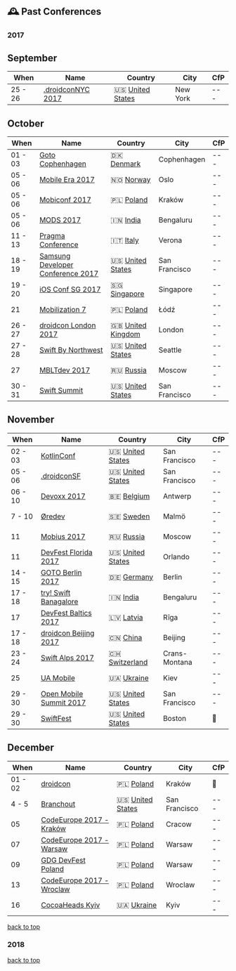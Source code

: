 ## 🕰 Past Conferences
### 2017

## September
| When | Name | Country | City | CfP |
| --- | --- | --- | --- | --- |
| 25 - 26| [.droidconNYC 2017](http://droidcon.nyc)|🇺🇸 [United States](https://www.google.com/maps/search/?api=1&query=Convene+%2846th+btwn+6th+%26+7th%29%2C+NYC)| New York | --- |

## October
| When | Name | Country | City | CfP |
| --- | --- | --- | --- | --- |
| 01 - 03| [Goto Cophenhagen](https://gotocph.com)|🇩🇰 [Denmark](https://www.google.com/maps/search/?api=1&query=Bella+Center%2C+2300+K%C3%B8benhavn+S%2C+Denmark)| Cophenhagen | --- |
| 05 - 06| [Mobile Era 2017](https://mobileera.rocks)|🇳🇴 [Norway](https://www.google.com/maps/search/?api=1&query=Bryggetorget+3%2C+0125%2C+Oslo)| Oslo | --- |
| 05 - 06| [Mobiconf 2017](https://2017.mobiconf.org)|🇵🇱 [Poland](https://www.google.com/maps/search/?api=1&query=Dobrego+Pasterza+128%2C+30-962+Krak%C3%B3w%2C+Poland)| Kraków | --- |
| 05 - 06| [MODS 2017](http://www.developermarch.com/mds/?cm_mc_uid=27807686385115070242518&cm_mc_sid_50200000=1507024251)|🇮🇳 [India](https://www.google.com/maps/search/?api=1&query=National+Science+Symposium+Complex%2C+Sir+CV+Raman+Avenue%2C+Near+Indian+Institute+Of+Science%2C+Malleswaram+18th+Cross%2C+Kodandarampura%2C+Bengaluru%2C+Karnataka+560012%2C+India)| Bengaluru | --- |
| 11 - 13| [Pragma Conference](https://pragmaconference.com)|🇮🇹 [Italy](https://www.google.com/maps/search/?api=1&query=Via+Baldassarre+Longhena+42%2C+Verona%2C+Italy)| Verona | --- |
| 18 - 19| [Samsung Developer Conference 2017](https://www.sdc2017.com)|🇺🇸 [United States](https://www.google.com/maps/search/?api=1&query=747+Howard+St%2C+San+Francisco%2C+CA+94103%2C+USA)| San Francisco | --- |
| 19 - 20| [iOS Conf SG 2017](http://iosconf.sg)|🇸🇬 [Singapore](https://www.google.com/maps/search/?api=1&query=Theatre+for+the+Arts%2C+Nanyang+Polytechnic%2C+Singapore)| Singapore | --- |
| 21| [Mobilization 7](http://2017.mobilization.pl)|🇵🇱 [Poland](https://www.google.com/maps/search/?api=1&query=Hala+Expo+al.+Politechniki+4+%C5%81%C3%B3d%C5%BA)| Łódź | --- |
| 26 - 27| [droidcon London 2017](https://skillsmatter.com/conferences/8265-droidcon-london-2017)|🇬🇧 [United Kingdom](https://www.google.com/maps/search/?api=1&query=10+South+Pl%2C+London+EC2M+7EB%2C+UK)| London | --- |
| 27 - 28| [Swift By Northwest](https://swiftbynorthwest.com)|🇺🇸 [United States](https://www.google.com/maps/search/?api=1&query=18118+International+Blvd%2C+Seattle%2C+WA+98188)| Seattle | --- |
| 27| [MBLTdev 2017](https://mbltdev.ru/en)|🇷🇺 [Russia](https://www.google.com/maps/search/?api=1&query=Bersenevskaya+Haberezhnaya%2C+6%2C+Moskva%2C+Russia%2C+119072)| Moscow | --- |
| 30 - 31| [Swift Summit](https://swiftsummit.com)|🇺🇸 [United States](https://www.google.com/maps/search/?api=1&query=Palace+of+Fine+Arts+Theatre%2C+3301+Lyon+Street+San+Francisco%2C+CA+94123)| San Francisco | --- |

## November
| When | Name | Country | City | CfP |
| --- | --- | --- | --- | --- |
| 02 - 03| [KotlinConf](https://kotlinconf.com)|🇺🇸 [United States](https://www.google.com/maps/search/?api=1&query=Pier+27%2C+The+Embarcadero%2C+San+Francisco%2C+CA+94111)| San Francisco | --- |
| 05 - 06| [.droidconSF](https://sf.droidcon.com)|🇺🇸 [United States](https://www.google.com/maps/search/?api=1&query=Mission+Bay+Conference+Center%2C+San+Francisco)| San Francisco | --- |
| 06 - 10| [Devoxx 2017](https://devoxx.be)|🇧🇪 [Belgium](https://www.google.com/maps/search/?api=1&query=Kinepolis+Antwerp%2C+Groenendaallaan+394%2C+2030+Antwerp%2C+Belgium)| Antwerp | --- |
| 7 - 10| [Øredev](http://www.oredev.org)|🇸🇪 [Sweden](https://www.google.com/maps/search/?api=1&query=%C3%96redev+AB%2C+Hans+Michelsensgatan+10%2C+3rd+floor%2C+SE-211+20+Malm%C3%B6%2C+Sweden)| Malmö | --- |
| 11| [Mobius 2017](https://mobiusconf.com/en/)|🇷🇺 [Russia](https://www.google.com/maps/search/?api=1&query=Radisson+Slavyanskaya%2C+Europe+Square+2%2C+Moscow)| Moscow | --- |
| 11| [DevFest Florida 2017](https://devfestflorida.org/)|🇺🇸 [United States](https://www.google.com/maps/search/?api=1&query=Disney%27s+Contemporary+Resort%2C+4600+North+World+Dr.%2C+Orlando%2C+FL+32830+United+States)| Orlando | --- |
| 14 - 15| [GOTO Berlin 2017](https://gotober.com)|🇩🇪 [Germany](https://www.google.com/maps/search/?api=1&query=bcc%2C+Alexanderstra%C3%9Fe+11%2C+10178+Berlin)| Berlin | --- |
| 17 - 18| [try! Swift Banagalore](https://www.tryswift.co/events/2017/bangalore/)|🇮🇳 [India](https://www.google.com/maps/search/?api=1&query=30%2C+Magrath+Rd%2C+Ashok+Nagar%2C+Bengaluru%2C+Karnataka+560025)| Bengaluru | --- |
| 17| [DevFest Baltics 2017](https://devfest.gdg.lv/)|🇱🇻 [Latvia](https://www.google.com/maps/search/?api=1&query=%C4%B6%C4%ABpsalas+iela%2C+R%C4%ABga%2C+LV-1048%2C+Latvija)| Rīga | --- |
| 17 - 18| [droidcon Beijing 2017](http://droidcon.cfict.com.cn)|🇨🇳 [China](https://www.google.com/maps/search/?api=1&query=Beijing)| Beijing | --- |
| 23 - 24| [Swift Alps 2017](https://theswiftalps.com)|🇨🇭 [Switzerland](https://www.google.com/maps/search/?api=1&query=Crans-Montana%2C+Switzerland)| Crans-Montana | --- |
| 25| [UA Mobile](http://www.uamobile.org)|🇺🇦 [Ukraine](https://www.google.com/maps/search/?api=1&query=Kyiv%2C+Stolichne+shose+103%2C+Ramada+Encore+Kiev+hotel)| Kiev | --- |
| 29 - 30| [Open Mobile Summit 2017](http://www.openmobilemedia.com/san-francisco/)|🇺🇸 [United States](https://www.google.com/maps/search/?api=1&query=GRAND+HYATT+SAN+FRANCISCO%2C+SAN+FRANCISCO%2C+USA)| San Francisco | --- |
| 29 - 30| [SwiftFest](http://www.swiftfest.io)|🇺🇸 [United States](https://www.google.com/maps/search/?api=1&query=527+Tremont+St%2C+Boston%2C+MA+02116%2C+USA)| Boston | 🎤 |

## December
| When | Name | Country | City | CfP |
| --- | --- | --- | --- | --- |
| 01 - 02| [droidcon](http://droidcon.pl/#/)|🇵🇱 [Poland](https://www.google.com/maps/search/?api=1&query=WPiA+Jagiellonian+University%2C+ul.+Krupnicza+33a%2C+Krak%C3%B3w)| Kraków | 🎤 |
| 4 - 5| [Branchout](https://branchoutsf.com/)|🇺🇸 [United States](https://www.google.com/maps/search/?api=1&query=950+Mason+Street%2C+San+Francisco%2C+California%2C+United+States)| San Francisco | --- |
| 05| [CodeEurope 2017 - Kraków](https://www.codeeurope.pl/en)|🇵🇱 [Poland](https://www.google.com/maps/search/?api=1&query=Marii+Konopnickiej+17%2C+30-302+Krak%C3%B3w%2C+Poland)| Cracow | --- |
| 07| [CodeEurope 2017 - Warsaw](https://www.codeeurope.pl/en)|🇵🇱 [Poland](https://www.google.com/maps/search/?api=1&query=aleja+Poniatowskiego+1%2C+03-901+Warszawa%2C+Poland)| Warsaw | --- |
| 09| [GDG DevFest Poland](https://devfest.pl)|🇵🇱 [Poland](https://www.google.com/maps/search/?api=1&query=al.+Poniatowskiego+1%2C+03-901+Warsaw%2C+Poland)| Warsaw | --- |
| 13| [CodeEurope 2017 - Wroclaw](https://www.codeeurope.pl/en)|🇵🇱 [Poland](https://www.google.com/maps/search/?api=1&query=50-001+Wroc%C5%82aw%2C+Poland)| Wroclaw | --- |
| 16| [CocoaHeads Kyiv](https://cocoaheadsukraine.ticketforevent.com)|🇺🇦 [Ukraine](https://www.google.com/maps/search/?api=1&query=%D0%B2%D1%83%D0%BB.+%D0%92%D0%B5%D0%BB%D0%B8%D0%BA%D0%B0+%D0%96%D0%B8%D1%82%D0%BE%D0%BC%D0%B8%D1%80%D1%81%D1%8C%D0%BA%D0%B0%2C+%D0%B1%D1%83%D0%B4.33%2C+Kyiv%2C+Kyiv+city%2C+Ukraine%2C+01601)| Kyiv | --- |
[back to top](#readme) 


### 2018
[back to top](#readme) 

